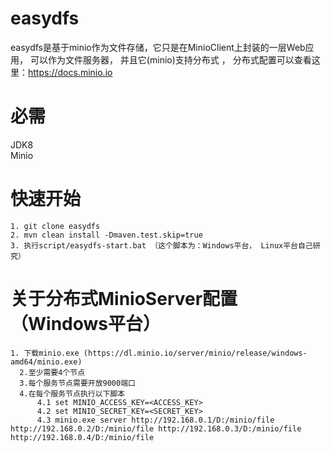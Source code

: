 # easydfs
   easydfs是基于minio作为文件存储，它只是在MinioClient上封装的一层Web应用， 可以作为文件服务器， 并且它(minio)支持分布式 ， 分布式配置可以查看这里：https://docs.minio.io

# 必需
   JDK8   
   Minio  


# 快速开始
    1. git clone easydfs  
    2. mvn clean install -Dmaven.test.skip=true
    3. 执行script/easydfs-start.bat （这个脚本为：Windows平台， Linux平台自己研究）


# 关于分布式MinioServer配置（Windows平台）
    1. 下载minio.exe (https://dl.minio.io/server/minio/release/windows-amd64/minio.exe)
	  2.至少需要4个节点
	  3.每个服务节点需要开放9000端口
	  4.在每个服务节点执行以下脚本
		  4.1 set MINIO_ACCESS_KEY=<ACCESS_KEY>
		  4.2 set MINIO_SECRET_KEY=<SECRET_KEY>
		  4.3 minio.exe server http://192.168.0.1/D:/minio/file http://192.168.0.2/D:/minio/file http://192.168.0.3/D:/minio/file http://192.168.0.4/D:/minio/file
